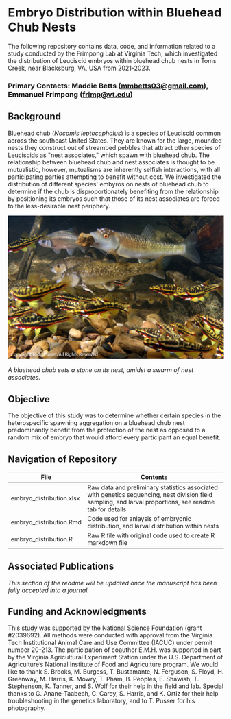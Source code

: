 # Embryo Distribution within Bluehead Chub Nests

The following repository contains data, code, and information related to a study conducted by the Frimpong Lab at Virginia Tech, which investigated the distribution of Leuciscid embryos within bluehead chub nests in Toms Creek, near Blacksburg, VA, USA from 2021-2023.

### Primary Contacts: Maddie Betts (mmbetts03@gmail.com), Emmanuel Frimpong (frimp@vt.edu)

## Background

Bluehead chub (*Nocomis leptocephalus*) is a species of Leuciscid common across the southeast United States. They are known for the large, mounded nests they construct out of streambed pebbles that attract other species of Leuciscids as "nest associates," which spawn with bluehead chub. The relationship between bluehead chub and nest associates is thought to be mutualistic, however, mutualisms are inherently selfish interactions, with all participating parties attempting to benefit without cost. We investigated the distribution of different species' embyros on nests of bluehead chub to determine if the chub is disproportionately benefiting from the relationship by positioning its embryos such that those of its nest associates are forced to the less-desirable nest periphery. 

![bluehead chub tending its nest](chubpic.JPG)

*A bluehead chub sets a stone on its nest, amidst a swarm of nest associates.*

## Objective

The objective of this study was to determine whether certain species in the heterospecific spawning aggregation on a bluehead chub nest predominantly benefit from the protection of the nest as opposed to a random mix of embryo that would afford every participant an equal benefit.

## Navigation of Repository

| File | Contents |
| --- | --- |
| embryo_distribution.xlsx | Raw data and preliminary statistics associated with genetics sequencing, nest division field sampling, and larval proportions, see readme tab for details  |
| embryo_distribution.Rmd | Code used for anlaysis of embryonic distribution, and larval distribution within nests |
| embryo_distribution.R | Raw R file with original code used to create R markdown file |

## Associated Publications

*This section of the readme will be updated once the manuscript has been fully accepted into a journal.*

## Funding and Acknowledgments

This study was supported by the National Science Foundation (grant #2039692). All methods were conducted with approval from the Virginia Tech Institutional Animal Care and Use Committee (IACUC) under permit number 20-213. The participation of coauthor E.M.H. was supported in part by the Virginia Agricultural Experiment Station under the U.S. Department of Agriculture’s National Institute of Food and Agriculture program. We would like to thank S. Brooks, M. Burgess, T. Bustamante, N. Ferguson, S. Floyd, H. Greenway, M. Harris, K. Mowry, T. Pham, B. Peoples, E. Shawish, T. Stephenson, K. Tanner, and S. Wolf for their help in the field and lab. Special thanks to G. Anane-Taabeah, C. Carey, S. Harris, and K. Ortiz for their help troubleshooting in the genetics laboratory, and to T. Pusser for his photography.  
